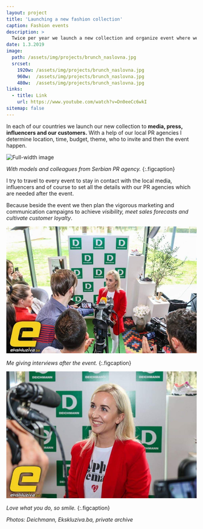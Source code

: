 ```yaml
---
layout: project
title: 'Launching a new fashion collection'
caption: Fashion events
description: >
  Twice per year we launch a new collection and organize event where we present it to media, press, influencers and our customers.
date: 1.3.2019
image: 
  path: /assets/img/projects/brunch_naslovna.jpg
  srcset: 
    1920w: /assets/img/projects/brunch_naslovna.jpg
    960w:  /assets/img/projects/brunch_naslovna.jpg
    480w:  /assets/img/projects/brunch_naslovna.jpg
links:
  - title: Link
    url: https://www.youtube.com/watch?v=Dn0eeCc6wkI
sitemap: false
---
```


In each of our countries we launch our new collection to __media, press, influencers and our customers.__ With a help of our local PR agencies I determine location, time, budget, theme, who to invite and then the event happen. 

![Full-width image](/assets/img/projects/brunch_1.jpg)

*With models and colleagues from Serbian PR agency.*
{:.figcaption}

I try to travel to every event to stay in contact with the local media, influencers and of course to set all the details with our PR agencies which are needed after the event.

Because beside the event we then plan the vigorous marketing and communication campaigns to achieve *visibility, meet sales forecasts and cultivate customer loyalty*.


![Full-width image](/assets/img/projects/brunch_3.jpeg)

*Me giving interviews after the event.*
{:.figcaption}

![Full-width image](/assets/img/projects/brunch_4.jpeg)

*Love what you do, so smile.*
{:.figcaption}


*Photos: Deichmann, Ekskluziva.ba, private archive*
